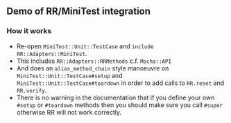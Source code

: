 ## Demo of RR/MiniTest integration

### How it works

- Re-open `MiniTest::Unit::TestCase` and `include RR::Adapters::MiniTest`.
- This includes `RR::Adapters::RRMethods` c.f. `Mocha::API`
- And does an `alias_method_chain` style manoeuvre on `MiniTest::Unit::TestCase#setup` and `MiniTest::Unit::TestCase#teardown` in order to add calls to `RR.reset` and `RR.verify`.
- There is no warning in the documentation that if you define your own `#setup` or `#teardown` methods then you should make sure you call `#super` otherwise RR will not work correctly.